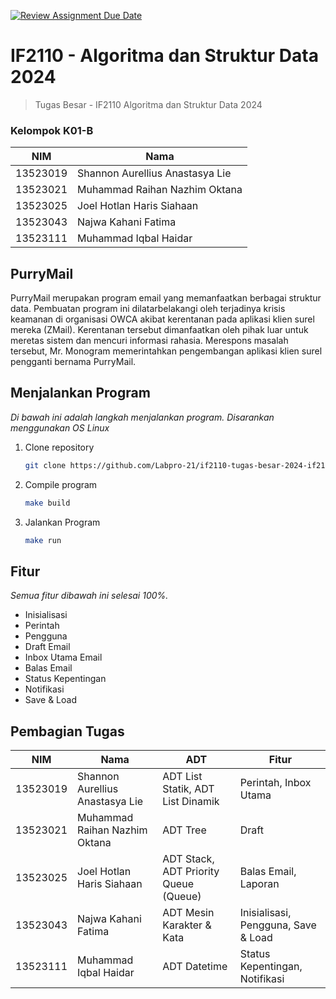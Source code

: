 [![Review Assignment Due Date](https://classroom.github.com/assets/deadline-readme-button-22041afd0340ce965d47ae6ef1cefeee28c7c493a6346c4f15d667ab976d596c.svg)](https://classroom.github.com/a/OxmXQmdu)
# IF2110 - Algoritma dan Struktur Data 2024
> Tugas Besar - IF2110 Algoritma dan Struktur Data 2024

### Kelompok K01-B
| NIM      | Nama                            |
| -------- | ------------------------------- |
| 13523019 | Shannon Aurellius Anastasya Lie |
| 13523021 | Muhammad Raihan Nazhim Oktana   |
| 13523025 | Joel Hotlan Haris Siahaan       |
| 13523043 | Najwa Kahani Fatima             |
| 13523111 | Muhammad Iqbal Haidar           |

## PurryMail

PurryMail merupakan program email yang memanfaatkan berbagai struktur data. Pembuatan program ini dilatarbelakangi oleh terjadinya krisis keamanan di organisasi OWCA akibat kerentanan pada aplikasi klien surel mereka (ZMail). Kerentanan tersebut dimanfaatkan oleh pihak luar untuk meretas sistem dan mencuri informasi rahasia. Merespons masalah tersebut, Mr. Monogram memerintahkan pengembangan aplikasi klien surel pengganti bernama PurryMail.

## Menjalankan Program

_Di bawah ini adalah langkah menjalankan program. Disarankan menggunakan OS Linux_

1. Clone repository
   ```sh
   git clone https://github.com/Labpro-21/if2110-tugas-besar-2024-if2110-01-b
   ```
2. Compile program
   ```sh
   make build
   ```
3. Jalankan Program
   ```sh
   make run
   ```

## Fitur

_Semua fitur dibawah ini selesai 100%._

- Inisialisasi
- Perintah
- Pengguna
- Draft Email
- Inbox Utama Email
- Balas Email
- Status Kepentingan
- Notifikasi
- Save & Load

## Pembagian Tugas
| NIM      | Nama                            | ADT                                   | Fitur                               |
| -------- | ------------------------------- | ------------------------------------- | ----------------------------------- |
| 13523019 | Shannon Aurellius Anastasya Lie | ADT List Statik, ADT List Dinamik     | Perintah, Inbox Utama               |
| 13523021 | Muhammad Raihan Nazhim Oktana   | ADT Tree                              | Draft                               |
| 13523025 | Joel Hotlan Haris Siahaan       | ADT Stack, ADT Priority Queue (Queue) | Balas Email, Laporan                |
| 13523043 | Najwa Kahani Fatima             | ADT Mesin Karakter & Kata             | Inisialisasi, Pengguna, Save & Load |
| 13523111 | Muhammad Iqbal Haidar           | ADT Datetime                          | Status Kepentingan, Notifikasi      |
